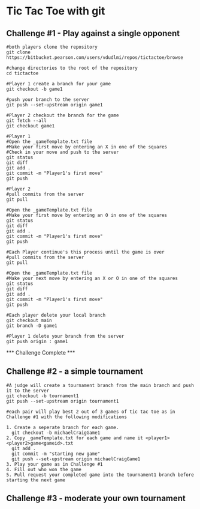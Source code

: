 # Tic Tac Toe with git

## Challenge #1 - Play against a single opponent

    #both players clone the repository
    git clone https://bitbucket.pearson.com/users/vdudlmi/repos/tictactoe/browse

    #change directories to the root of the repository
    cd tictactoe

    #Player 1 create a branch for your game
    git checkout -b game1

    #push your branch to the server
    git push --set-upstream origin game1

    #Player 2 checkout the branch for the game
    git fetch --all
    git checkout game1

    #Player 1
    #Open the _gameTemplate.txt file
    #Make your first move by entering an X in one of the squares
    #Check in your move and push to the server
    git status
    git diff
    git add .
    git commit -m "Player1's first move"
    git push

    #Player 2
    #pull commits from the server
    git pull

    #Open the _gameTemplate.txt file
    #Make your first move by entering an O in one of the squares
    git status
    git diff
    git add .
    git commit -m "Player1's first move"
    git push

    #Each Player continue's this process until the game is over
    #pull commits from the server
    git pull

    #Open the _gameTemplate.txt file
    #Make your next move by entering an X or O in one of the squares
    git status
    git diff
    git add .
    git commit -m "Player1's first move"
    git push

    #Each player delete your local branch 
    git checkout main
    git branch -D game1

    #Player 1 delete your branch from the server
    git push origin : game1

*** Challenge Complete ***

## Challenge #2 - a simple tournament

    #A judge will create a tournament branch from the main branch and push it to the server
    git checkout -b tournament1
    git push --set-upstream origin tournament1
    
    #each pair will play best 2 out of 3 games of tic tac toe as in Challenge #1 with the following modifications

    1. Create a seperate branch for each game.
      git checkout -b michaelCraigGame1
    2. Copy _gameTemplate.txt for each game and name it <player1><player2>game<gameid>.txt
      git add .
      git commit -m "starting new game"
      git push --set-upstream origin michaelCraigGame1
    3. Play your game as in Challenge #1
    4. Fill out who won the game
    5. Pull request your completed game into the tournament1 branch before starting the next game
      

## Challenge #3 - moderate your own tournament










